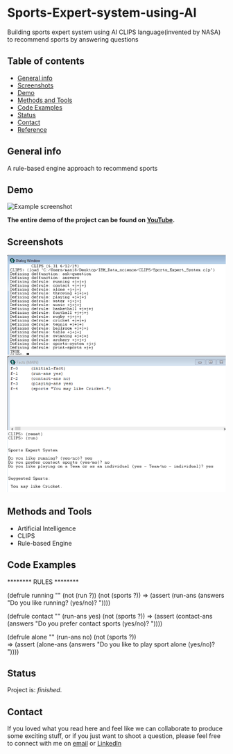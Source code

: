 # Sports-Expert-system-using-AI
Building sports expert system using AI CLIPS language(invented by NASA) to recommend sports by answering questions 

## Table of contents

* [General info](#general-info)
* [Screenshots](#screenshots)
* [Demo](#demo)
* [Methods and Tools](#methods-and-tools)
* [Code Examples](#code-examples)
* [Status](#status)
* [Contact](#contact)
* [Reference](#reference)

## General info
A rule-based engine approach to recommend sports

## Demo

![Example screenshot](./images/Demo.gif)

**The entire demo of the project can be found on [YouTube](https://www.youtube.com/watch?v=zkw2CZEssT8).**

## Screenshots

![Example screenshot](./Image/image1.png)
![Example screenshot](./Image/image2.png)
![Example screenshot](./Image/image3.png)

## Methods and Tools
* Artificial Intelligence
* CLIPS
* Rule-based Engine

## Code Examples

******** RULES ********

(defrule running ""
   (not (run ?))
   (not (sports ?))
   =>
   (assert (run-ans (answers "Do you like running? (yes/no)? "))))
   
(defrule contact ""
   (run-ans yes)
   (not (sports ?))
   =>
   (assert (contact-ans (answers "Do you prefer contact sports (yes/no)? "))))

(defrule alone ""
   (run-ans no)
   (not (sports ?))   
   =>
   (assert (alone-ans (answers "Do you like to play sport alone (yes/no)? "))))

## Status
Project is: _finished_.

## Contact
If you loved what you read here and feel like we can collaborate to produce some exciting stuff, or if you
just want to shoot a question, please feel free to connect with me on 
<a href="mailto:manishshukla.ms18@gmail.com">email</a> or 
<a href="https://www.linkedin.com/in/manishshukla-ms/" target="_blank">LinkedIn</a>
